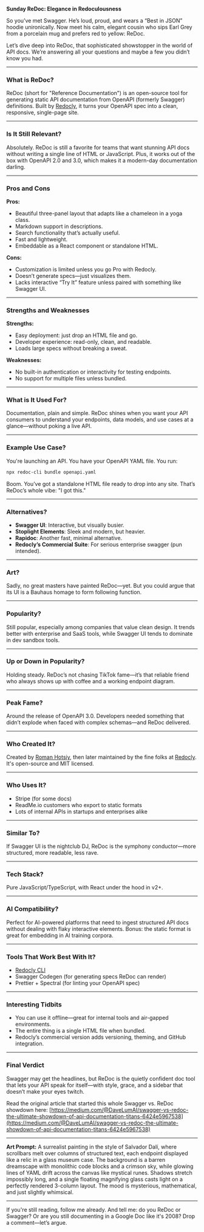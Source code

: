 **Sunday ReDoc: Elegance in Redoculousness**

So you’ve met Swagger. He’s loud, proud, and wears a “Best in JSON” hoodie unironically. Now meet his calm, elegant cousin who sips Earl Grey from a porcelain mug and prefers red to yellow: ReDoc.

Let’s dive deep into ReDoc, that sophisticated showstopper in the world of API docs. We’re answering all your questions and maybe a few you didn’t know you had.

---

### What is ReDoc?

ReDoc (short for "Reference Documentation") is an open-source tool for generating static API documentation from OpenAPI (formerly Swagger) definitions. Built by [Redocly](https://redocly.com/), it turns your OpenAPI spec into a clean, responsive, single-page site.

---

### Is It Still Relevant?

Absolutely. ReDoc is still a favorite for teams that want stunning API docs without writing a single line of HTML or JavaScript. Plus, it works out of the box with OpenAPI 2.0 and 3.0, which makes it a modern-day documentation darling.

---

### Pros and Cons

**Pros:**

* Beautiful three-panel layout that adapts like a chameleon in a yoga class.
* Markdown support in descriptions.
* Search functionality that’s actually useful.
* Fast and lightweight.
* Embeddable as a React component or standalone HTML.

**Cons:**

* Customization is limited unless you go Pro with Redocly.
* Doesn’t generate specs—just visualizes them.
* Lacks interactive “Try It” feature unless paired with something like Swagger UI.

---

### Strengths and Weaknesses

**Strengths:**

* Easy deployment: just drop an HTML file and go.
* Developer experience: read-only, clean, and readable.
* Loads large specs without breaking a sweat.

**Weaknesses:**

* No built-in authentication or interactivity for testing endpoints.
* No support for multiple files unless bundled.

---

### What is It Used For?

Documentation, plain and simple. ReDoc shines when you want your API consumers to understand your endpoints, data models, and use cases at a glance—without poking a live API.

---

### Example Use Case?

You're launching an API. You have your OpenAPI YAML file. You run:

```bash
npx redoc-cli bundle openapi.yaml
```

Boom. You’ve got a standalone HTML file ready to drop into any site. That’s ReDoc’s whole vibe: "I got this."

---

### Alternatives?

* **Swagger UI**: Interactive, but visually busier.
* **Stoplight Elements**: Sleek and modern, but heavier.
* **Rapidoc**: Another fast, minimal alternative.
* **Redocly’s Commercial Suite**: For serious enterprise swagger (pun intended).

---

### Art?

Sadly, no great masters have painted ReDoc—yet. But you could argue that its UI is a Bauhaus homage to form following function.

---

### Popularity?

Still popular, especially among companies that value clean design. It trends better with enterprise and SaaS tools, while Swagger UI tends to dominate in dev sandbox tools.

---

### Up or Down in Popularity?

Holding steady. ReDoc’s not chasing TikTok fame—it’s that reliable friend who always shows up with coffee and a working endpoint diagram.

---

### Peak Fame?

Around the release of OpenAPI 3.0. Developers needed something that didn’t explode when faced with complex schemas—and ReDoc delivered.

---

### Who Created It?

Created by [Roman Hotsiy](https://github.com/Redocly/redoc/graphs/contributors), then later maintained by the fine folks at [Redocly](https://redocly.com/). It's open-source and MIT licensed.

---

### Who Uses It?

* Stripe (for some docs)
* ReadMe.io customers who export to static formats
* Lots of internal APIs in startups and enterprises alike

---

### Similar To?

If Swagger UI is the nightclub DJ, ReDoc is the symphony conductor—more structured, more readable, less rave.

---

### Tech Stack?

Pure JavaScript/TypeScript, with React under the hood in v2+.

---

### AI Compatibility?

Perfect for AI-powered platforms that need to ingest structured API docs without dealing with flaky interactive elements. Bonus: the static format is great for embedding in AI training corpora.

---

### Tools That Work Best With It?

* [Redocly CLI](https://redocly.com/docs/cli/)
* Swagger Codegen (for generating specs ReDoc can render)
* Prettier + Spectral (for linting your OpenAPI spec)

---

### Interesting Tidbits

* You can use it offline—great for internal tools and air-gapped environments.
* The entire thing is a single HTML file when bundled.
* Redocly’s commercial version adds versioning, theming, and GitHub integration.

---

### Final Verdict

Swagger may get the headlines, but ReDoc is the quietly confident doc tool that lets your API speak for itself—with style, grace, and a sidebar that doesn’t make your eyes twitch.

Read the original article that started this whole Swagger vs. ReDoc showdown here:
[https://medium.com/@DaveLumAI/swagger-vs-redoc-the-ultimate-showdown-of-api-documentation-titans-6424e5967538](https://medium.com/@DaveLumAI/swagger-vs-redoc-the-ultimate-showdown-of-api-documentation-titans-6424e5967538)

---

**Art Prompt:**
A surrealist painting in the style of Salvador Dalí, where scrollbars melt over columns of structured text, each endpoint displayed like a relic in a glass museum case. The background is a barren dreamscape with monolithic code blocks and a crimson sky, while glowing lines of YAML drift across the canvas like mystical runes. Shadows stretch impossibly long, and a single floating magnifying glass casts light on a perfectly rendered 3-column layout. The mood is mysterious, mathematical, and just slightly whimsical.

---

If you're still reading, follow me already. And tell me: do you ReDoc or Swagger? Or are you still documenting in a Google Doc like it's 2008? Drop a comment—let’s argue.
